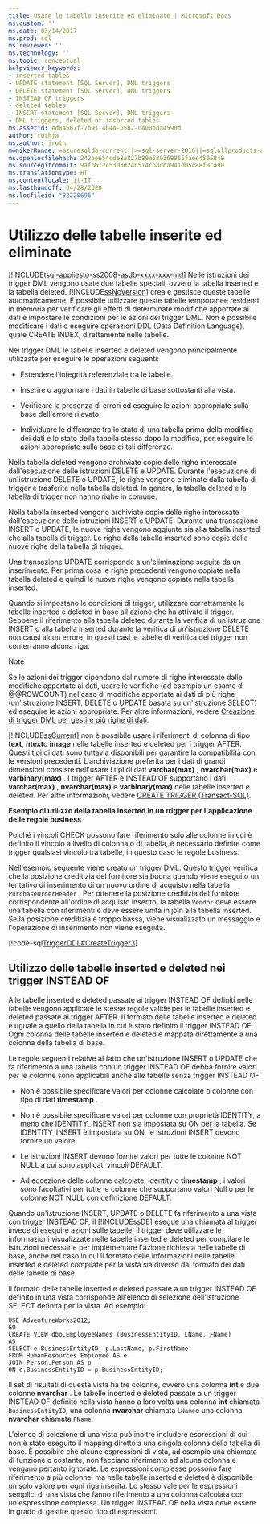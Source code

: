 ```yaml
---
title: Usare le tabelle inserite ed eliminate | Microsoft Docs
ms.custom: ''
ms.date: 03/14/2017
ms.prod: sql
ms.reviewer: ''
ms.technology: ''
ms.topic: conceptual
helpviewer_keywords:
- inserted tables
- UPDATE statement [SQL Server], DML triggers
- DELETE statement [SQL Server], DML triggers
- INSTEAD OF triggers
- deleted tables
- INSERT statement [SQL Server], DML triggers
- DML triggers, deleted or inserted tables
ms.assetid: ed84567f-7b91-4b44-b5b2-c400bda4590d
author: rothja
ms.author: jroth
monikerRange: =azuresqldb-current||>=sql-server-2016||=sqlallproducts-allversions||>=sql-server-linux-2017||=azuresqldb-mi-current
ms.openlocfilehash: 242ae654ede8a827b89e630369965faee4505840
ms.sourcegitcommit: 9afb612c5303d24b514cb8dba941d05c88f0ca90
ms.translationtype: HT
ms.contentlocale: it-IT
ms.lasthandoff: 04/28/2020
ms.locfileid: "82220696"
---
```

# <a name="use-the-inserted-and-deleted-tables"></a>Utilizzo delle tabelle inserite ed eliminate
[!INCLUDE[tsql-appliesto-ss2008-asdb-xxxx-xxx-md](../../includes/tsql-appliesto-ss2008-asdb-xxxx-xxx-md.md)]
  Nelle istruzioni dei trigger DML vengono usate due tabelle speciali, ovvero la tabella inserted e la tabella deleted. [!INCLUDE[ssNoVersion](../../includes/ssnoversion-md.md)] crea e gestisce queste tabelle automaticamente. È possibile utilizzare queste tabelle temporanee residenti in memoria per verificare gli effetti di determinate modifiche apportate ai dati e impostare le condizioni per le azioni dei trigger DML. Non è possibile modificare i dati o eseguire operazioni DDL (Data Definition Language), quale CREATE INDEX, direttamente nelle tabelle.  
  
 Nei trigger DML le tabelle inserted e deleted vengono principalmente utilizzate per eseguire le operazioni seguenti:  
  
-   Estendere l'integrità referenziale tra le tabelle.  
  
-   Inserire o aggiornare i dati in tabelle di base sottostanti alla vista.  
  
-   Verificare la presenza di errori ed eseguire le azioni appropriate sulla base dell'errore rilevato.  
  
-   Individuare le differenze tra lo stato di una tabella prima della modifica dei dati e lo stato della tabella stessa dopo la modifica, per eseguire le azioni appropriate sulla base di tali differenze.  
  
 Nella tabella deleted vengono archiviate copie delle righe interessate dall'esecuzione delle istruzioni DELETE e UPDATE. Durante l'esecuzione di un'istruzione DELETE o UPDATE, le righe vengono eliminate dalla tabella di trigger e trasferite nella tabella deleted. In genere, la tabella deleted e la tabella di trigger non hanno righe in comune.  
  
 Nella tabella inserted vengono archiviate copie delle righe interessate dall'esecuzione delle istruzioni INSERT e UPDATE. Durante una transazione INSERT o UPDATE, le nuove righe vengono aggiunte sia alla tabella inserted che alla tabella di trigger. Le righe della tabella inserted sono copie delle nuove righe della tabella di trigger.  
  
 Una transazione UPDATE corrisponde a un'eliminazione seguita da un inserimento. Per prima cosa le righe precedenti vengono copiate nella tabella deleted e quindi le nuove righe vengono copiate nella tabella inserted.  
  
 Quando si impostano le condizioni di trigger, utilizzare correttamente le tabelle inserted e deleted in base all'azione che ha attivato il trigger. Sebbene il riferimento alla tabella deleted durante la verifica di un'istruzione INSERT o alla tabella inserted durante la verifica di un'istruzione DELETE non causi alcun errore, in questi casi le tabelle di verifica dei trigger non conterranno alcuna riga.  
  
> [!NOTE]  
>  Se le azioni dei trigger dipendono dal numero di righe interessate dalle modifiche apportate ai dati, usare le verifiche (ad esempio un esame di @@ROWCOUNT) nel caso di modifiche apportate ai dati di più righe (un'istruzione INSERT, DELETE o UPDATE basata su un'istruzione SELECT) ed eseguire le azioni appropriate. Per altre informazioni, vedere [Creazione di trigger DML per gestire più righe di dati](../../relational-databases/triggers/create-dml-triggers-to-handle-multiple-rows-of-data.md).
  
 [!INCLUDE[ssCurrent](../../includes/sscurrent-md.md)] non è possibile usare i riferimenti di colonna di tipo **text**, **ntext**o **image** nelle tabelle inserted e deleted per i trigger AFTER. Questi tipi di dati sono tuttavia disponibili per garantire la compatibilità con le versioni precedenti. L'archiviazione preferita per i dati di grandi dimensioni consiste nell'usare i tipi di dati **varchar(max)** , **nvarchar(max)** e **varbinary(max)** . I trigger AFTER e INSTEAD OF supportano i dati **varchar(max)** , **nvarchar(max)** e **varbinary(max)** nelle tabelle inserted e deleted. Per altre informazioni, vedere [CREATE TRIGGER &#40;Transact-SQL&#41;](../../t-sql/statements/create-trigger-transact-sql.md).  
  
 **Esempio di utilizzo della tabella inserted in un trigger per l'applicazione delle regole business**  
  
 Poiché i vincoli CHECK possono fare riferimento solo alle colonne in cui è definito il vincolo a livello di colonna o di tabella, è necessario definire come trigger qualsiasi vincolo tra tabelle, in questo caso le regole business.  
  
 Nell'esempio seguente viene creato un trigger DML. Questo trigger verifica che la posizione creditizia del fornitore sia buona quando viene eseguito un tentativo di inserimento di un nuovo ordine di acquisto nella tabella `PurchaseOrderHeader` . Per ottenere la posizione creditizia del fornitore corrispondente all'ordine di acquisto inserito, la tabella `Vendor` deve essere una tabella con riferimenti e deve essere unita in join alla tabella inserted. Se la posizione creditizia è troppo bassa, viene visualizzato un messaggio e l'operazione di inserimento non viene eseguita.
  
 [!code-sql[TriggerDDL#CreateTrigger3](../../relational-databases/triggers/codesnippet/tsql/use-the-inserted-and-del_1.sql)]  
  
## <a name="using-the-inserted-and-deleted-tables-in-instead-of-triggers"></a>Utilizzo delle tabelle inserted e deleted nei trigger INSTEAD OF  
 Alle tabelle inserted e deleted passate ai trigger INSTEAD OF definiti nelle tabelle vengono applicate le stesse regole valide per le tabelle inserted e deleted passate ai trigger AFTER. Il formato delle tabelle inserted e deleted è uguale a quello della tabella in cui è stato definito il trigger INSTEAD OF. Ogni colonna delle tabelle inserted e deleted è mappata direttamente a una colonna della tabella di base.  
  
 Le regole seguenti relative al fatto che un'istruzione INSERT o UPDATE che fa riferimento a una tabella con un trigger INSTEAD OF debba fornire valori per le colonne sono applicabili anche alle tabelle senza trigger INSTEAD OF:  
  
-   Non è possibile specificare valori per colonne calcolate o colonne con tipo di dati **timestamp** .  
  
-   Non è possibile specificare valori per colonne con proprietà IDENTITY, a meno che IDENTITY_INSERT non sia impostata su ON per la tabella. Se IDENTITY_INSERT è impostata su ON, le istruzioni INSERT devono fornire un valore.  
  
-   Le istruzioni INSERT devono fornire valori per tutte le colonne NOT NULL a cui sono applicati vincoli DEFAULT.  
  
-   Ad eccezione delle colonne calcolate, identity o **timestamp** , i valori sono facoltativi per tutte le colonne che supportano valori Null o per le colonne NOT NULL con definizione DEFAULT.  
  
 Quando un'istruzione INSERT, UPDATE o DELETE fa riferimento a una vista con trigger INSTEAD OF, il [!INCLUDE[ssDE](../../includes/ssde-md.md)] esegue una chiamata al trigger invece di eseguire azioni sulle tabelle. Il trigger deve utilizzare le informazioni visualizzate nelle tabelle inserted e deleted per compilare le istruzioni necessarie per implementare l'azione richiesta nelle tabelle di base, anche nel caso in cui il formato delle informazioni nelle tabelle inserted e deleted compilate per la vista sia diverso dal formato dei dati delle tabelle di base.  
  
 Il formato delle tabelle inserted e deleted passate a un trigger INSTEAD OF definito in una vista corrisponde all'elenco di selezione dell'istruzione SELECT definita per la vista. Ad esempio:  
  
```  
USE AdventureWorks2012;  
GO  
CREATE VIEW dbo.EmployeeNames (BusinessEntityID, LName, FName)  
AS  
SELECT e.BusinessEntityID, p.LastName, p.FirstName  
FROM HumanResources.Employee AS e   
JOIN Person.Person AS p  
ON e.BusinessEntityID = p.BusinessEntityID;  
```  
  
 Il set di risultati di questa vista ha tre colonne, ovvero una colonna **int** e due colonne **nvarchar** . Le tabelle inserted e deleted passate a un trigger INSTEAD OF definito nella vista hanno a loro volta una colonna **int** chiamata `BusinessEntityID`, una colonna **nvarchar** chiamata `LName`e una colonna **nvarchar** chiamata `FName`.  
  
 L'elenco di selezione di una vista può inoltre includere espressioni di cui non è stato eseguito il mapping diretto a una singola colonna della tabella di base. È possibile che alcune espressioni di vista, ad esempio una chiamata di funzione o costante, non facciano riferimento ad alcuna colonna e vengano pertanto ignorate. Le espressioni complesse possono fare riferimento a più colonne, ma nelle tabelle inserted e deleted è disponibile un solo valore per ogni riga inserita. Lo stesso vale per le espressioni semplici di una vista che fanno riferimento a una colonna calcolata con un'espressione complessa. Un trigger INSTEAD OF nella vista deve essere in grado di gestire questo tipo di espressioni.  
  
  
